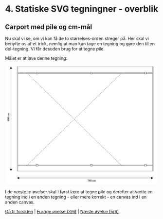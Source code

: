 # 4. Statiske SVG tegningner - overblik

## Carport med pile og cm-mål

Nu skal vi se, om vi kan få de to størrelses-orden streger på. Her skal vi benytte os af et trick, nemlig at man kan tage en tegning og gøre den til en del-tegning. Vi får desuden brug for at tegne pile.

Målet er at lave denne tegning:

![Figur 2: Carport med Pile](./images/simpelCarportWithArrows.png)

I de næste to øvelser skal I først lære at tegne pile og derefter at sætte en tegning ind i en anden tegning - eller mere korrekt - en canvas ind i en anden canvas.

[Gå til forsiden](./README.md) | [Forrige øvelse (3/6)](./static_03.md) | [Næste øvelse (5/6)](./static_05.md)
